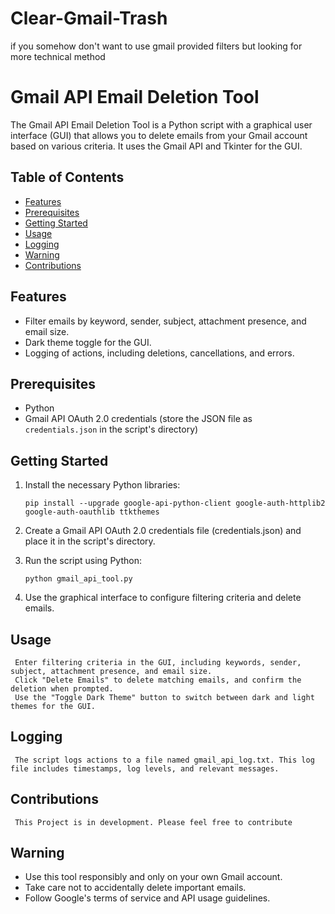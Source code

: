 # Clear-Gmail-Trash
if you somehow don't want to use gmail provided filters but looking for more technical method

# Gmail API Email Deletion Tool

The Gmail API Email Deletion Tool is a Python script with a graphical user interface (GUI) that allows you to delete emails from your Gmail account based on various criteria. It uses the Gmail API and Tkinter for the GUI.

## Table of Contents

- [Features](#features)
- [Prerequisites](#prerequisites)
- [Getting Started](#getting-started)
- [Usage](#usage)
- [Logging](#logging)
- [Warning](#warning)
- [Contributions](#contributions)
## Features

- Filter emails by keyword, sender, subject, attachment presence, and email size.
- Dark theme toggle for the GUI.
- Logging of actions, including deletions, cancellations, and errors.

## Prerequisites

- Python
- Gmail API OAuth 2.0 credentials (store the JSON file as `credentials.json` in the script's directory)

## Getting Started

1. Install the necessary Python libraries:

     ```pip install --upgrade google-api-python-client google-auth-httplib2 google-auth-oauthlib ttkthemes```

2. Create a Gmail API OAuth 2.0 credentials file (credentials.json) and place it in the script's directory.

3. Run the script using Python:

     ```python gmail_api_tool.py```

4. Use the graphical interface to configure filtering criteria and delete emails.

## Usage

     Enter filtering criteria in the GUI, including keywords, sender, subject, attachment presence, and email size.
     Click "Delete Emails" to delete matching emails, and confirm the deletion when prompted.
     Use the "Toggle Dark Theme" button to switch between dark and light themes for the GUI.

## Logging

     The script logs actions to a file named gmail_api_log.txt. This log file includes timestamps, log levels, and relevant messages.

## Contributions

     This Project is in development. Please feel free to contribute

## Warning

- Use this tool responsibly and only on your own Gmail account.
- Take care not to accidentally delete important emails.
- Follow Google's terms of service and API usage guidelines.

